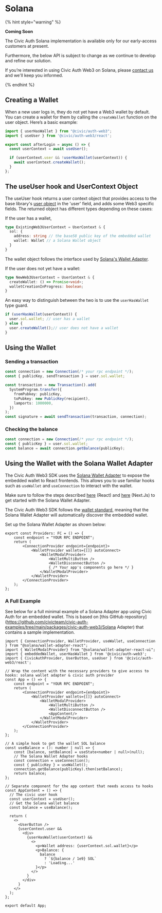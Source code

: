 # Solana

{% hint style="warning" %}

**Coming Soon**

The Civic Auth Solana implementation is available only for our early-access customers at present.

Furthermore, the below API is subject to change as we continue to develop and refine our solution.

If you’re interested in using Civic Auth Web3 on Solana, please [contact us](https://discord.com/invite/MWmhXauJw8/?referrer=home-discord) and we'll keep you informed.

{% endhint %}

## Creating a Wallet

When a new user logs in, they do not yet have a Web3 wallet by default. You can create a wallet for them by calling the `createWallet` function on the user object. Here’s a basic example:

```javascript
import { userHasWallet } from "@civic/auth-web3";
import { useUser } from '@civic/auth-web3/react';

export const afterLogin = async () => {
  const userContext = await useUser();

  if (userContext.user && !userHasWallet(userContext)) {
    await userContext.createWallet();
  }
};
```

## **The useUser hook and UserContext Object**

The useUser hook returns a user context object that provides access to the base library's [user object](../integration/react.md#user) in the 'user' field, and adds some Web3 specific fields. The returned object has different types depending on these cases:&#x20;

If the user has a wallet,

```typescript
type ExistingWeb3UserContext = UserContext & {
  sol: {
    address: string // the base58 public key of the embedded wallet
    wallet: Wallet // a Solana Wallet object
  } 
}
```

The wallet object follows the interface used by [Solana's Wallet Adapter](https://www.npmjs.com/package/@solana/wallet-adapter-react).

If the user does not yet have a wallet:

```typescript
type NewWeb3UserContext = UserContext & {
  createWallet: () => Promise<void>;
  walletCreationInProgress: boolean;
} 
```

An easy way to distinguish between the two is to use the `userHasWallet` type guard.

```typescript
if (userHasWallet(userContext)) {
  user.sol.wallet; // user has a wallet
} else {
  user.createWallet();// user does not have a wallet
}
```

## Using the Wallet

### Sending a transaction

```typescript
const connection = new Connection(/* your rpc endpoint */);  
const { publicKey, sendTransaction } = user.sol.wallet;

const transaction = new Transaction().add(
  SystemProgram.transfer({
    fromPubkey: publicKey,
    toPubkey: new PublicKey(recipient),
    lamports: 1000000,
  })
);
const signature = await sendTransaction(transaction, connection);
```

### Checking the balance

```typescript
const connection = new Connection(/* your rpc endpoint */);
const { publicKey } = user.sol.wallet;
const balance = await connection.getBalance(publicKey);
```

## Using the Wallet with the Solana Wallet Adapter

The Civic Auth Web3 SDK uses the [Solana Wallet Adapter](https://www.npmjs.com/package/@solana/wallet-adapter-react) to expose the embedded wallet to React frontends.
This allows you to use familiar hooks such as `useWallet` and `useConnection` to interact with the wallet.

Make sure to follow the steps described [here](https://solana.com/developers/cookbook/wallets/connect-wallet-react) (React) and [here](https://solana.com/developers/guides/wallets/add-solana-wallet-adapter-to-nextjs) (Next.Js)
to get started with the Solana Wallet Adapter.

The Civic Auth Web3 SDK follows the [wallet standard](https://github.com/wallet-standard/wallet-standard?tab=readme-ov-file),
meaning that the Solana Wallet Adapter will automatically discover the embedded wallet.

Set up the Solana Wallet Adapter as shown below:

```tsx
export const Providers: FC = () => {
    const endpoint = "YOUR RPC ENDPOINT";
    return (
        <ConnectionProvider endpoint={endpoint}>
            <WalletProvider wallets={[]} autoConnect>
                <WalletModalProvider>
                    <WalletMultiButton />
                    <WalletDisconnectButton />
                    { /* Your app's components go here */ }
                </WalletModalProvider>
            </WalletProvider>
        </ConnectionProvider>
    );
};
```

### A Full Example

See below for a full minimal example of a Solana Adapter app using Civic Auth for an embedded wallet. This is based on [this GitHub repository](https://github.com/civicteam/civic-auth-examples/tree/main/packages/civic-auth-web3/Solana Adapter) that contains a sample implementation.

```tsx
import { ConnectionProvider, WalletProvider, useWallet, useConnection } from "@solana/wallet-adapter-react";
import { WalletModalProvider} from "@solana/wallet-adapter-react-ui";
import { embeddedWallet, userHasWallet } from '@civic/auth-web3';
import { CivicAuthProvider, UserButton, useUser } from '@civic/auth-web3/react';

// Wrap the content with the necessary providers to give access to hooks: solana wallet adapter & civic auth provider
const App = () => {
    const endpoint = "YOUR RPC ENDPOINT";
    return (
        <ConnectionProvider endpoint={endpoint}>
            <WalletProvider wallets={[]} autoConnect>
                <WalletModalProvider>
                    <WalletMultiButton />
                    <WalletDisconnectButton />
                    <AppContent/>
                </WalletModalProvider>
            </WalletProvider>
        </ConnectionProvider>
    );
};

// A simple hook to get the wallet SOL balance
const useBalance = (): number | null => {
    const [balance, setBalance] = useState<number | null>(null);
    // The Solana Wallet Adapter hooks
    const connection = useConnection();
    const { publicKey } = useWallet();
    connection.getBalance(publicKey).then(setBalance);
    return balance;
};

// Separate component for the app content that needs access to hooks
const AppContent = () => {
  // The civic user hook
  const userContext = useUser();
  // Get the Solana wallet balance
  const balance = useBalance();

  return (
    <>
      <UserButton />
      {userContext.user && 
        <div>
          {userHasWallet(userContext) && 
            <>
              <p>Wallet address: {userContext.sol.wallet}</p>
              <p>Balance: {
                balance
                  ? `${balance / 1e9} SOL`
                  : 'Loading...'
              }</p>
            </>
          }
        </div>
      }
    </>
  );
};

export default App;
```
